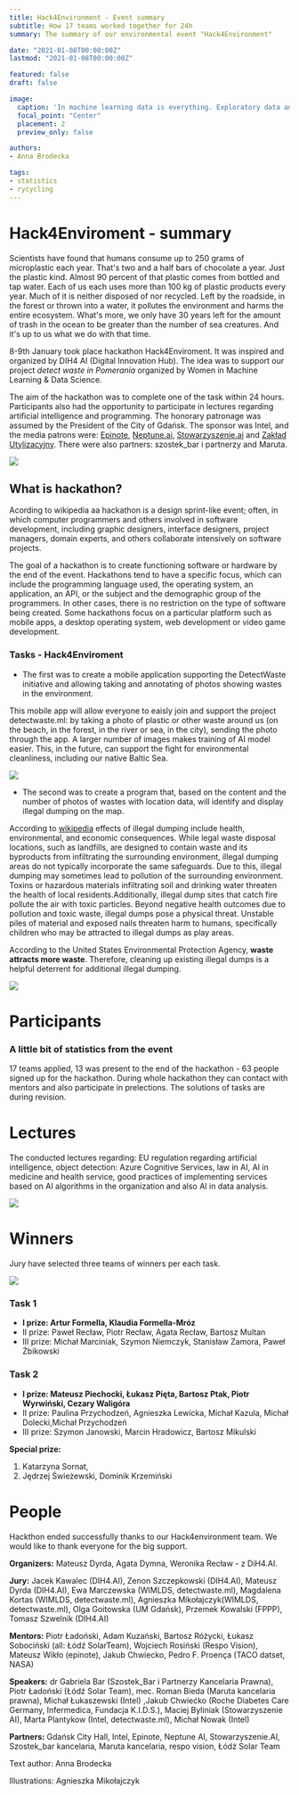 ```yaml
---
title: Hack4Environment - Event summary
subtitle: How 17 teams worked together for 24h
summary: The summary of our environmental event "Hack4Environment"

date: "2021-01-08T00:00:00Z"
lastmod: "2021-01-08T00:00:00Z"

featured: false
draft: false

image:
  caption: 'In machine learning data is everything. Exploratory data analysis is a significant step.'
  focal_point: "Center"
  placement: 2
  preview_only: false

authors:
- Anna Brodecka

tags:
- statistics
- rycycling
---
```


# Hack4Enviroment - summary

Scientists have found that humans consume up to 250 grams of microplastic each year. That's two and a half bars of chocolate a year. Just the plastic kind. Almost 90 percent of that plastic comes from bottled and tap water.
Each of us each uses more than 100 kg of plastic products every year. Much of it is neither disposed of nor recycled. Left by the roadside, in the forest or thrown into a water, it pollutes the environment and harms the entire ecosystem. What's more, we only have 30 years left for the amount of trash in the ocean to be greater than the number of sea creatures. And it's up to us what we do with that time.

8-9th January took place hackathon Hack4Enviroment. It was inspired and organized by DIH4 AI (Digital Innovation Hub). The idea was to support our project *detect waste in Pomerania* organized by Women in Machine Learning & Data Science.

The aim of the hackathon was to complete one of the task within 24 hours. Participants also had the opportunity to participate in lectures regarding artificial intelligence and programming. The honorary patronage was assumed by the President of the City of Gdańsk. The sponsor was Intel, and the media patrons were: [Epinote](https://epinote.ai/), [Neptune.ai](https://neptune.ai/), [Stowarzyszenie.ai](https://stowarzyszenie.ai/) and [Zakład Utylizacyjny](https://zut.com.pl/).
There were also partners: szostek_bar i partnerzy and Maruta.

![](event.png)

## What is hackathon?

Acording to wikipedia aa hackathon is a design sprint-like event; often, in which computer programmers and others involved in software development, including graphic designers, interface designers, project managers, domain experts, and others collaborate intensively on software projects.

The goal of a hackathon is to create functioning software or hardware by the end of the event. Hackathons tend to have a specific focus, which can include the programming language used, the operating system, an application, an API, or the subject and the demographic group of the programmers. In other cases, there is no restriction on the type of software being created. Some hackathons focus on a particular platform such as mobile apps, a desktop operating system, web development or video game development.

### Tasks - Hack4Enviroment

* The first was to create a mobile application supporting the DetectWaste initiative and allowing taking and annotating of photos showing wastes in the environment.

This mobile app will allow everyone to eaisly join and support the project detectwaste.ml: by taking a photo of plastic or other waste around us (on the beach, in the forest, in the river or sea, in the city), sending the photo through the app. A larger number of images makes training of AI model easier. This, in the future, can support the fight for environmental cleanliness, including our native Baltic Sea.

![](TASK1.png)

* The second was  to create a program that, based on the content and the number of photos of wastes with location data, will identify and display illegal dumping on the map.

According to [wikipedia](https://en.wikipedia.org/wiki/Illegal_dumping) effects of illegal dumping include health, environmental, and economic consequences. While legal waste disposal locations, such as landfills, are designed to contain waste and its byproducts from infiltrating the surrounding environment, illegal dumping areas do not typically incorporate the same safeguards. Due to this, illegal dumping may sometimes lead to pollution of the surrounding environment. Toxins or hazardous materials infiltrating soil and drinking water threaten the health of local residents.Additionally, illegal dump sites that catch fire pollute the air with toxic particles. Beyond negative health outcomes due to pollution and toxic waste, illegal dumps pose a physical threat. Unstable piles of material and exposed nails threaten harm to humans, specifically children who may be attracted to illegal dumps as play areas.

According to the United States Environmental Protection Agency, **waste attracts more waste**. Therefore, cleaning up existing illegal dumps is a helpful deterrent for additional illegal dumping.

![](TASK2.png)

# Participants
### A little bit of statistics from the event

17 teams applied, 13 was present to the end of the hackathon - 63 people signed up for the hackathon. During whole hackathon they can contact with mentors and also participate in prelections. The solutions of tasks are during revision.

# Lectures
The conducted lectures regarding: EU regulation regarding artificial intelligence, object detection: Azure Cognitive Services, law in AI, AI in medicine and health service, good practices of implementing services based on AI algorithms in the organization and also AI in data analysis.

![](lectures.png)

# Winners
Jury have selected three teams of winners per each task.

![](winners.png)

### Task 1

* **I prize: Artur Formella, Klaudia Formella-Mróz**
* II prize: Paweł Recław, Piotr Recław, Agata Recław, Bartosz Multan
* III prize: Michał Marciniak, Szymon Niemczyk, Stanisław Zamora, Paweł Żbikowski

### Task 2
* **I prize: Mateusz Piechocki, Łukasz Pięta, Bartosz Ptak, Piotr Wyrwiński, Cezary Waligóra**
* II prize: Paulina Przychodzeń, Agnieszka Lewicka, Michał Kazula, Michał Dolecki,Michał Przychodzeń
* III prize: Szymon Janowski, Marcin Hradowicz, Bartosz Mikulski

**Special prize:**
  1. Katarzyna Sornat,
  2. Jędrzej Świeżewski, Dominik Krzemiński


# People
Hackthon ended successfully thanks to our Hack4environment team. We would like to thank everyone for the big support.

**Organizers:** Mateusz Dyrda, Agata Dymna, Weronika Recław - z DiH4.AI.

**Jury:** Jacek Kawalec (DIH4.AI), Zenon Szczepkowski (DIH4.AI), Mateusz Dyrda (DIH4.AI), Ewa Marczewska (WIMLDS, detectwaste.ml), Magdalena Kortas (WIMLDS, detectwaste.ml), Agnieszka Mikołajczyk(WIMLDS, detectwaste.ml), Olga Goitowska (UM Gdańsk), Przemek Kowalski (FPPP), Tomasz Szwelnik (DIH4.AI)

**Mentors:** Piotr Ładoński, Adam Kuzański, Bartosz Różycki, Łukasz Sobociński (all: Łódź SolarTeam), Wojciech Rosiński (Respo Vision), Mateusz Wikło (epinote), Jakub Chwiecko, Pedro F. Proença (TACO datset, NASA)

**Speakers:** dr Gabriela Bar (Szostek_Bar i Partnerzy Kancelaria Prawna), Piotr Ładoński (Łódź Solar Team), mec. Roman Bieda (Maruta kancelaria prawna), Michał Łukaszewski (Intel) ,Jakub Chwiećko (Roche Diabetes Care Germany,  Infermedica, Fundacja K.I.D.S.), Maciej Byliniak (Stowarzyszenie AI), Marta Plantykow (Intel, detectwaste.ml), Michał Nowak (Intel)

**Partners:** Gdańsk City Hall, Intel, Epinote, Neptune AI, Stowarzyszenie.AI, Szostek_bar kancelaria, Maruta kancelaria, respo vision,  Łódź Solar Team


Text author: Anna Brodecka

Illustrations: Agnieszka Mikołajczyk
